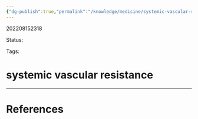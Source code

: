 ```yaml
---
{"dg-publish":true,"permalink":"/knowledge/medicine/systemic-vascular-resistance/"}
---
```



202208152318

Status: 

Tags:

# systemic vascular resistance








___
# References